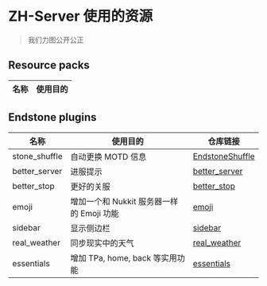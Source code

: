 # ZH-Server 使用的资源

> 我们力图公开公正

## Resource packs

| 名称 | 使用目的 |
| ---- | ------ |

## Endstone plugins

| 名称           | 使用目的   | 仓库链接 |
| -----------   | ------    | ------- |
| stone_shuffle | 自动更换 MOTD 信息 | [EndstoneShuffle](https://github.com/Loudbooks/EndstoneShuffle) |
| better_server | 进服提示 | [better_server](https://github.com/ZOSP/endstone_better_server) |
| better_stop   | 更好的关服 | [better_stop](https://github.com/ZOSP/endstonebetter_stop) |
| emoji         | 增加一个和 Nukkit 服务器一样的 Emoji 功能 | [emoji](https://github.com/endstone-essentials/emoji) |
| sidebar       | 显示侧边栏 | [sidebar](https://github.com/endstone-essentials/sidebar) |
| real_weather  | 同步现实中的天气 | [real_weather](https://github.com/ZOSP/endtone_real_weather) |
| essentials    | 增加 TPa, home, back 等实用功能 | [essentials](https://github.com/endstone-essentials/essentials) |
